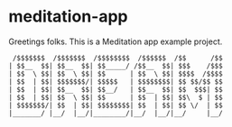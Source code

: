 # meditation-app

Greetings folks. This is a Meditation app example project. 

```
 /$$$$$$$  /$$$$$$$  /$$$$$$$$  /$$$$$$  /$$      /$$
| $$__  $$| $$__  $$| $$_____/ /$$__  $$| $$$    /$$$
| $$  \ $$| $$  \ $$| $$      | $$  \ $$| $$$$  /$$$$
| $$  | $$| $$$$$$$/| $$$$$   | $$$$$$$$| $$ $$/$$ $$
| $$  | $$| $$__  $$| $$__/   | $$__  $$| $$  $$$| $$
| $$  | $$| $$  \ $$| $$      | $$  | $$| $$\  $ | $$
| $$$$$$$/| $$  | $$| $$$$$$$$| $$  | $$| $$ \/  | $$
|_______/ |__/  |__/|________/|__/  |__/|__/     |__/
```

